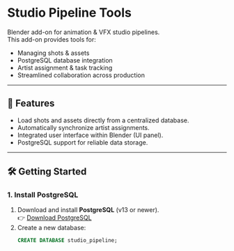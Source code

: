 # Studio Pipeline Tools

Blender add-on for animation & VFX studio pipelines.  
This add-on provides tools for:
- Managing shots & assets
- PostgreSQL database integration
- Artist assignment & task tracking
- Streamlined collaboration across production

---

## 🚀 Features
- Load shots and assets directly from a centralized database.
- Automatically synchronize artist assignments.
- Integrated user interface within Blender (UI panel).
- PostgreSQL support for reliable data storage.

---

## 🛠 Getting Started

### 1. Install PostgreSQL
1. Download and install **PostgreSQL** (v13 or newer).  
   👉 [Download PostgreSQL](https://www.postgresql.org/download/)
2. Create a new database:
   ```sql
   CREATE DATABASE studio_pipeline;
